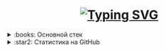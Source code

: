<h1 align="center">
<a href="https://git.io/typing-svg"><img src="https://readme-typing-svg.herokuapp.com?font=Fira+Code&size=35&pause=1000&width=435&lines=Frontend-developer" alt="Typing SVG" /></a>
</h1>

<details>
<summary>:books: Основной стек </summary>
<h4> Языки: </h4>

[![My Skills](https://skillicons.dev/icons?i=ts,js,html,css)](https://skillicons.dev)

<h4> Инструменты/Фреймворки: </h4>

[![My Skills](https://skillicons.dev/icons?i=git,docker,mysql,postgres,figma,bootstrap,scss,tailwind,npm,react,vite,vitest)](https://skillicons.dev)

<h4>Библиотеки:</h4>

<div>
<img src='https://img.shields.io/badge/axios-671ddf?&style=for-the-badge&logo=axios&logoColor=white'/>
<img src='https://img.shields.io/badge/React_Router-CA4245?style=for-the-badge&logo=react-router&logoColor=white'/>
<img src='https://img.shields.io/badge/React_Query-FF4154?style=for-the-badge&logo=ReactQuery&logoColor=white'/>
<img src='https://img.shields.io/badge/Zustand-FBA433?style=for-the-badge&logoColor=white'/>
<img src='https://img.shields.io/badge/JWT-000000?style=for-the-badge&logo=JSON%20web%20tokens&logoColor=white'/>
<img src='https://img.shields.io/badge/Framer motion-black?style=for-the-badge&logo=framer&logoColor=white'/>
</div>

<!-- Ссылка на все иконки: https://github.com/tandpfun/skill-icons#readme
https://github.com/alexandresanlim/Badges4-README.md-Profile -->
</details>

<details> 
<summary>:star2: Статистика на GitHub </summary>

![Top Langs](https://github-readme-stats.vercel.app/api/top-langs/?username=walexweb&theme=github_dark&layout=compact&bg_color=00000000&hide_border=true) ![GitHub stats](https://github-readme-stats.vercel.app/api?username=walexweb&theme=github_dark&show_icons=true&bg_color=00000000&hide_border=true)

</details>
